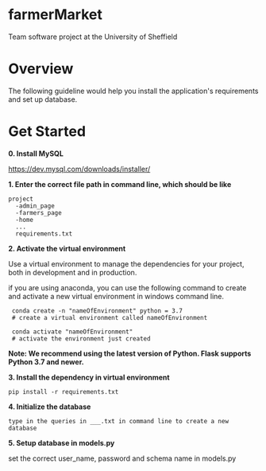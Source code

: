# farmerMarket
Team software project at the University of Sheffield

# Overview

The following guideline would help you install the application's requirements and set up database.

# **Get Started**

**0. Install MySQL**

https://dev.mysql.com/downloads/installer/

**1. Enter the correct file path in command line, which should be like**
```
project
  -admin_page
  -farmers_page
  -home
  ...
  requirements.txt
 ```
 **2. Activate the virtual environment**

 Use a virtual environment to manage the dependencies for your project, both in development and in production.
 
 if you are using anaconda, you can use the following command to create and activate a new virtual environment in windows command line.
 ```
  conda create -n "nameOfEnvironment" python = 3.7
  # create a virtual environment called nameOfEnvironment
  
  conda activate "nameOfEnvironment"
  # activate the environment just created
 ```
 
 **Note: We recommend using the latest version of Python. Flask supports Python 3.7 and newer.**
 
  **3. Install the dependency in virtual environment**
  
   ```
  pip install -r requirements.txt
   ```
   
   **4. Initialize the database**
   
   ```
   type in the queries in ___.txt in command line to create a new database
   ```
   
   **5. Setup database in models.py**
   
   set the correct user_name, password and schema name in models.py
 
 
